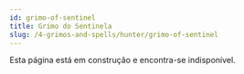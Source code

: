 ```yaml
---
id: grimo-of-sentinel
title: Grimo do Sentinela
slug: /4-grimos-and-spells/hunter/grimo-of-sentinel
---
```


Esta página está em construção e encontra-se indisponível.
